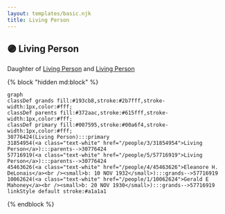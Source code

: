 ```yaml
---
layout: templates/basic.njk
title: Living Person
---
```

## 🟣 Living Person

Daughter of [Living Person](/people/5/57716919) and [Living Person](/people/3/31854954)

{% block "hidden md:block" %}
```mermaid
graph
classDef grands fill:#193cb8,stroke:#2b7fff,stroke-width:1px,color:#fff;
classDef parents fill:#372aac,stroke:#615fff,stroke-width:1px,color:#fff;
classDef primary fill:#007595,stroke:#00a6f4,stroke-width:1px,color:#fff;
30776424(Living Person):::primary
31854954(<a class="text-white" href="/people/3/31854954">Living Person</a>):::parents-->30776424
57716919(<a class="text-white" href="/people/5/57716919">Living Person</a>):::parents-->30776424
45463626(<a class="text-white" href="/people/4/45463626">Eleanore H. DeLonais</a><br /><small>b: 10 NOV 1932</small>):::grands-->57716919
10062624(<a class="text-white" href="/people/1/10062624">Gerald E Mahoney</a><br /><small>b: 20 NOV 1930</small>):::grands-->57716919
linkStyle default stroke:#a1a1a1
```
{% endblock %}
